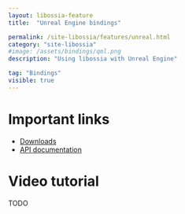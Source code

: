 ```yaml
---
layout: libossia-feature
title:  "Unreal Engine bindings"

permalink: /site-libossia/features/unreal.html
category: "site-libossia"
#image: /assets/bindings/qml.png
description: "Using libossia with Unreal Engine"

tag: "Bindings"
visible: true
---
```


# Important links

* [Downloads](../download.html#c-binding)
* [API documentation](https://ossia.io/ossia-docs/?c)

# Video tutorial

TODO